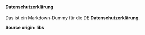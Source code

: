 #### Datenschutzerklärung

Das ist ein Markdown-Dummy für die DE **Datenschutzerklärung**.

**Source origin: libs**
